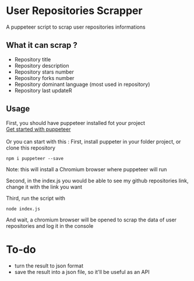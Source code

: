 # User Repositories Scrapper
A puppeteer script to scrap user repositories informations

## What it can scrap ?
 - Repository title
 - Repository description
 - Repository stars number
 - Repository forks number
 - Repository dominant language (most used in repository)
 - Repository last updateR

## Usage
First, you should have puppeteer installed fot your project
<br>
<a href="https://pptr.dev/">Get started with puppeteer</a>
<br><br>
Or you can start with this : 
First, install puppeter in your folder project, or clone this repository
 ```
 npm i puppeteer --save
 ```
 Note: this will install a Chromium browser where puppeteer will run
 
Second, in the index.js you would be able to see my github repositories link, change it with the link you want

Third, run the script with
```
node index.js
```
And wait, a chromium browser will be opened to scrap the data of user repositories and log it in the console



# To-do
 - turn the result to json format
 - save the result into a json file, so it'll be useful as an API
 
 

